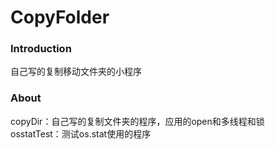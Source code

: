 # CopyFolder


### Introduction
自己写的复制移动文件夹的小程序

### About
copyDir：自己写的复制文件夹的程序，应用的open和多线程和锁  
osstatTest：测试os.stat使用的程序
